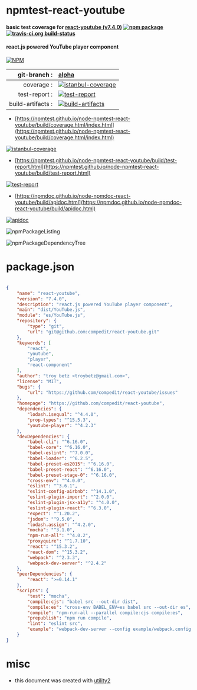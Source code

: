 # npmtest-react-youtube

#### basic test coverage for  [react-youtube (v7.4.0)](https://github.com/compedit/react-youtube)  [![npm package](https://img.shields.io/npm/v/npmtest-react-youtube.svg?style=flat-square)](https://www.npmjs.org/package/npmtest-react-youtube) [![travis-ci.org build-status](https://api.travis-ci.org/npmtest/node-npmtest-react-youtube.svg)](https://travis-ci.org/npmtest/node-npmtest-react-youtube)

#### react.js powered YouTube player component

[![NPM](https://nodei.co/npm/react-youtube.png?downloads=true&downloadRank=true&stars=true)](https://www.npmjs.com/package/react-youtube)

| git-branch : | [alpha](https://github.com/npmtest/node-npmtest-react-youtube/tree/alpha)|
|--:|:--|
| coverage : | [![istanbul-coverage](https://npmtest.github.io/node-npmtest-react-youtube/build/coverage.badge.svg)](https://npmtest.github.io/node-npmtest-react-youtube/build/coverage.html/index.html)|
| test-report : | [![test-report](https://npmtest.github.io/node-npmtest-react-youtube/build/test-report.badge.svg)](https://npmtest.github.io/node-npmtest-react-youtube/build/test-report.html)|
| build-artifacts : | [![build-artifacts](https://npmtest.github.io/node-npmtest-react-youtube/glyphicons_144_folder_open.png)](https://github.com/npmtest/node-npmtest-react-youtube/tree/gh-pages/build)|

- [https://npmtest.github.io/node-npmtest-react-youtube/build/coverage.html/index.html](https://npmtest.github.io/node-npmtest-react-youtube/build/coverage.html/index.html)

[![istanbul-coverage](https://npmtest.github.io/node-npmtest-react-youtube/build/screenCapture.buildCi.browser.%252Ftmp%252Fbuild%252Fcoverage.lib.html.png)](https://npmtest.github.io/node-npmtest-react-youtube/build/coverage.html/index.html)

- [https://npmtest.github.io/node-npmtest-react-youtube/build/test-report.html](https://npmtest.github.io/node-npmtest-react-youtube/build/test-report.html)

[![test-report](https://npmtest.github.io/node-npmtest-react-youtube/build/screenCapture.buildCi.browser.%252Ftmp%252Fbuild%252Ftest-report.html.png)](https://npmtest.github.io/node-npmtest-react-youtube/build/test-report.html)

- [https://npmdoc.github.io/node-npmdoc-react-youtube/build/apidoc.html](https://npmdoc.github.io/node-npmdoc-react-youtube/build/apidoc.html)

[![apidoc](https://npmdoc.github.io/node-npmdoc-react-youtube/build/screenCapture.buildCi.browser.%252Ftmp%252Fbuild%252Fapidoc.html.png)](https://npmdoc.github.io/node-npmdoc-react-youtube/build/apidoc.html)

![npmPackageListing](https://npmtest.github.io/node-npmtest-react-youtube/build/screenCapture.npmPackageListing.svg)

![npmPackageDependencyTree](https://npmtest.github.io/node-npmtest-react-youtube/build/screenCapture.npmPackageDependencyTree.svg)



# package.json

```json

{
    "name": "react-youtube",
    "version": "7.4.0",
    "description": "react.js powered YouTube player component",
    "main": "dist/YouTube.js",
    "module": "es/YouTube.js",
    "repository": {
        "type": "git",
        "url": "git@github.com:compedit/react-youtube.git"
    },
    "keywords": [
        "react",
        "youtube",
        "player",
        "react-component"
    ],
    "author": "troy betz <troybetz@gmail.com>",
    "license": "MIT",
    "bugs": {
        "url": "https://github.com/compedit/react-youtube/issues"
    },
    "homepage": "https://github.com/compedit/react-youtube",
    "dependencies": {
        "lodash.isequal": "^4.4.0",
        "prop-types": "^15.5.3",
        "youtube-player": "^4.2.3"
    },
    "devDependencies": {
        "babel-cli": "^6.16.0",
        "babel-core": "^6.16.0",
        "babel-eslint": "^7.0.0",
        "babel-loader": "^6.2.5",
        "babel-preset-es2015": "^6.16.0",
        "babel-preset-react": "^6.16.0",
        "babel-preset-stage-0": "^6.16.0",
        "cross-env": "^4.0.0",
        "eslint": "^3.6.1",
        "eslint-config-airbnb": "^14.1.0",
        "eslint-plugin-import": "^2.0.0",
        "eslint-plugin-jsx-a11y": "^4.0.0",
        "eslint-plugin-react": "^6.3.0",
        "expect": "^1.20.2",
        "jsdom": "^9.5.0",
        "lodash.assign": "^4.2.0",
        "mocha": "^3.1.0",
        "npm-run-all": "^4.0.2",
        "proxyquire": "^1.7.10",
        "react": "^15.3.2",
        "react-dom": "^15.3.2",
        "webpack": "^2.3.3",
        "webpack-dev-server": "^2.4.2"
    },
    "peerDependencies": {
        "react": ">=0.14.1"
    },
    "scripts": {
        "test": "mocha",
        "compile:cjs": "babel src --out-dir dist",
        "compile:es": "cross-env BABEL_ENV=es babel src --out-dir es",
        "compile": "npm-run-all --parallel compile:cjs compile:es",
        "prepublish": "npm run compile",
        "lint": "eslint src",
        "example": "webpack-dev-server --config example/webpack.config.js"
    }
}
```



# misc
- this document was created with [utility2](https://github.com/kaizhu256/node-utility2)

